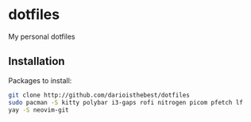 # dotfiles
My personal dotfiles

## Installation
Packages to install:
```sh
git clone http://github.com/darioisthebest/dotfiles
sudo pacman -S kitty polybar i3-gaps rofi nitrogen picom pfetch lf
yay -S neovim-git
```
